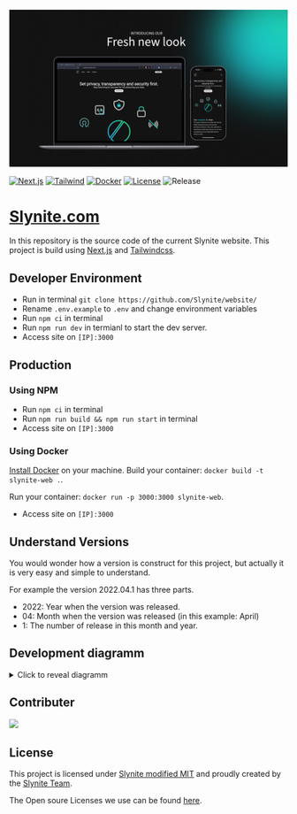 <p align="center">
    <img src="./slynite-new-look.jpg">
</p>

[![Next.js](https://img.shields.io/badge/Next.js-131313?style=for-the-badge&logo=next.js&logoColor=white)](https://nextjs.org)
[![Tailwind](https://img.shields.io/badge/Tailwindcss-131313?style=for-the-badge&logo=Tailwindcss&logoColor=white)](https://tailwindcss.com)
[![Docker](https://img.shields.io/badge/Docker-131313?style=for-the-badge&logo=Docker&logoColor=white)](https://docker.com)
[![License](https://img.shields.io/badge/Slynite%20modified%20MIT%20License-131313?style=for-the-badge&logo=Open%20Source%20Initiative&logoColor=white)](./LICENSE)
![Release](https://img.shields.io/github/v/release/Slynite/website?style=for-the-badge&color=131313&logo=license&logoColor=white)

# [Slynite.com](https://slynite.com)
In this repository is the source code of the current Slynite website. This project is build using [Next.js](https://nextjs.org/) and [Tailwindcss](https://tailwindcss.com).

## Developer Environment
- Run in terminal `git clone https://github.com/Slynite/website/`
- Rename `.env.example` to `.env` and change environment variables
- Run `npm ci` in terminal
- Run `npm run dev` in termianl to start the dev server.
- Access site on `[IP]:3000`

## Production

### Using NPM
- Run `npm ci` in terminal
- Run `npm run build && npm run start` in terminal
- Access site on `[IP]:3000`

### Using Docker
[Install Docker]() on your machine.
Build your container: `docker build -t slynite-web .`.

Run your container: `docker run -p 3000:3000 slynite-web`.

- Access site on `[IP]:3000`


## Understand Versions
You would wonder how a version is construct for this project, but actually it is very easy and simple to understand.

For example the version 2022.04.1 has three parts.
- 2022: Year when the version was released.
- 04: Month when the version was released (in this example: April)
- 1: The number of release in this month and year.

## Development diagramm

<details><summary>Click to reveal diagramm</summary>
  <img src = "./development-circle.drawio.png"/>

  If there is a new version of this project, please change the version in `package.json` to the new one (Milestone) before merge.
</details>


## Contributer
<a href = "https://github.com/slynite/website/graphs/contributors">
  <img src = "https://contrib.rocks/image?repo=slynite/website"/>
</a>

## License
This project is licensed under [Slynite modified MIT](./LICENSE) and proudly created by the [Slynite Team](https://slynite.com/team).

The Open soure Licenses we use can be found [here](https://slynite.com/legal/licenses).

